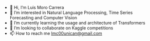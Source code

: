 - 👋 Hi, I’m Luis Moro Carrera
- 👀 I’m interested in Natural Language Processing, Time Series Forecasting and Computer Vision
- 🌱 I’m currently learning the usage and architecture of Transformers
- 💞️ I’m looking to collaborate on Kaggle competitions
- 📫 How to reach me lmc00unican@gmail.com


